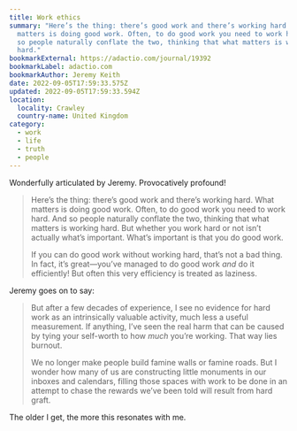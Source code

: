 ```yaml
---
title: Work ethics
summary: "Here’s the thing: there’s good work and there’s working hard. What
  matters is doing good work. Often, to do good work you need to work hard. And
  so people naturally conflate the two, thinking that what matters is working
  hard."
bookmarkExternal: https://adactio.com/journal/19392
bookmarkLabel: adactio.com
bookmarkAuthor: Jeremy Keith
date: 2022-09-05T17:59:33.575Z
updated: 2022-09-05T17:59:33.594Z
location:
  locality: Crawley
  country-name: United Kingdom
category:
  - work
  - life
  - truth
  - people
---
```


Wonderfully articulated by Jeremy. Provocatively profound!

> Here’s the thing: there’s good work and there’s working hard. What matters is doing good work. Often, to do good work you need to work hard. And so people naturally conflate the two, thinking that what matters is working hard. But whether you work hard or not isn’t actually what’s important. What’s important is that you do good work.
>
> If you can do good work without working hard, that’s not a bad thing. In fact, it’s great—you’ve managed to do good work *and* do it efficiently! But often this very efficiency is treated as laziness.

Jeremy goes on to say:

> But after a few decades of experience, I see no evidence for hard work as an intrinsically valuable activity, much less a useful measurement. If anything, I’ve seen the real harm that can be caused by tying your self-worth to how *much* you’re working. That way lies burnout.
>
> We no longer make people build famine walls or famine roads. But I wonder how many of us are constructing little monuments in our inboxes and calendars, filling those spaces with work to be done in an attempt to chase the rewards we’ve been told will result from hard graft.

The older I get, the more this resonates with me.
